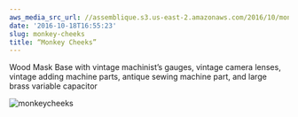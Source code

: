 ```yaml
---
aws_media_src_url: //assemblique.s3.us-east-2.amazonaws.com/2016/10/monkeycheeks.jpg
date: '2016-10-18T16:55:23'
slug: monkey-cheeks
title: “Monkey Cheeks”
---
```


 Wood Mask Base with vintage machinist’s gauges, vintage camera lenses, vintage adding machine parts, antique sewing machine part, and large brass variable capacitor

 ![monkeycheeks](//assemblique.s3.us-east-2.amazonaws.com/2016/10/monkeycheeks.jpg?w=602)